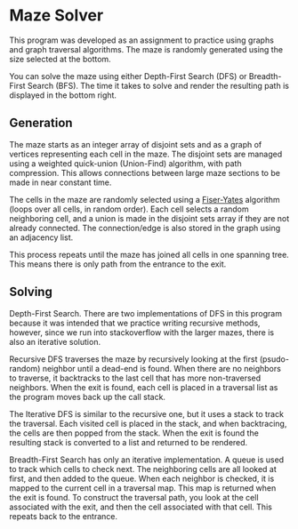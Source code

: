 # Maze Solver
This program was developed as an assignment to practice using graphs and
graph traversal algorithms. The maze is randomly generated using the size
selected at the bottom.

You can solve the maze using either Depth-First Search (DFS) or
Breadth-First Search (BFS). The time it takes to solve and render
the resulting path is displayed in the bottom right.

## Generation
The maze starts as an integer array of disjoint sets and as a graph of vertices 
representing each cell in the maze. The disjoint sets are managed using a weighted 
quick-union (Union-Find) algorithm, with path compression. This allows connections 
between large maze sections to be made in near constant time.

The cells in the maze are randomly selected using a [Fiser-Yates](https://en.wikipedia.org/wiki/Fisher%E2%80%93Yates_shuffle)
algorithm (loops over all cells, in random order). Each cell selects a random neighboring
cell, and a union is made in the disjoint sets array if they are not already 
connected. The connection/edge is also stored in the graph using an adjacency list.

This process repeats until the maze has joined all cells in one spanning tree. 
This means there is only path from the entrance to the exit. 

## Solving

Depth-First Search. There are two implementations of DFS in this program because
it was intended that we practice writing recursive methods, however, since we run 
into stackoverflow with the larger mazes, there is also an iterative solution.

Recursive DFS traverses the maze by recursively looking at the first (psudo-random)
neighbor until a dead-end is found. When there are no neighbors to traverse, it 
backtracks to the last cell that has more non-traversed neighbors. When the exit is found,
each cell is placed in a traversal list as the program moves back up the call stack.

The Iterative DFS is similar to the recursive one, but it uses a stack to track the 
traversal. Each visited cell is placed in the stack, and when backtracing, the cells 
are then popped from the stack. When the exit is found the resulting stack is converted
to a list and returned to be rendered.

Breadth-First Search has only an iterative implementation. A queue is used to track which
cells to check next. The neighboring cells are all looked at first, and then added to the
queue. When each neighbor is checked, it is mapped to the current cell in a traversal map. 
This map is returned when the exit is found. To construct the traversal path, you
look at the cell associated with the exit, and then the cell associated with that cell.
This repeats back to the entrance.
